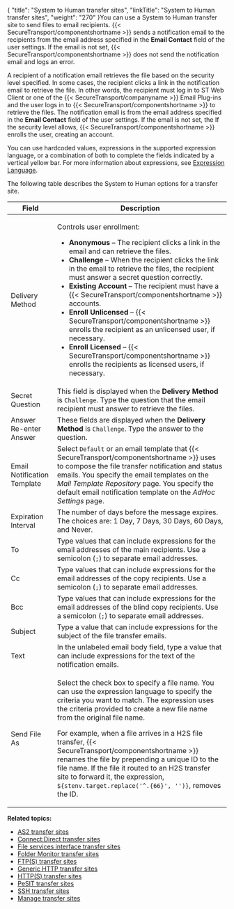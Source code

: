 {
    "title": "System to Human transfer sites",
    "linkTitle": "System to Human transfer sites",
    "weight": "270"
}You can use a System to Human transfer site to send files to email recipients. {{< SecureTransport/componentshortname  >}} sends a notification email to the recipients from the email address specified in the **Email Contact** field of the user settings. If the email is not set, {{< SecureTransport/componentshortname  >}} does not send the notification email and logs an error.

A recipient of a notification email retrieves the file based on the security level specified. In some cases, the recipient clicks a link in the notification email to retrieve the file. In other words, the recipient must log in to ST Web Client or one of the {{< SecureTransport/companyname  >}} Email Plug-ins and the user logs in to {{< SecureTransport/componentshortname  >}} to retrieve the files. The notification email is from the email address specified in the **Email Contact** field of the user settings. If the email is not set, the If the security level allows, {{< SecureTransport/componentshortname  >}} enrolls the user, creating an account.

You can use hardcoded values, expressions in the supported expression language, or a
combination of both to complete the fields indicated by a vertical yellow bar. For more information about expressions, see [Expression Language](../../../c_st_expressionlanguage).

The following table describes the System to Human options for a transfer site.

<table>
   <thead>
      <tr>
<th class="HeadE-Column1-Header1">Field         </th>
<th class="HeadD-Column1-Header1">Description         </th>
      </tr>
   </thead>
   <tbody>
      <tr>
         <td>Delivery Method         </td>
         <td><p>Controls user enrollment:</p>
<ul>
<li><strong>Anonymous</strong> – The recipient clicks a link in the email and can retrieve the files.</li>
<li><strong>Challenge</strong> – When the recipient clicks the link in the email to retrieve the files, the recipient must answer a secret question correctly.</li>
<li><strong>Existing Account</strong> – The recipient must have a {{< SecureTransport/componentshortname  >}} accounts.</li>
<li><strong>Enroll Unlicensed</strong> – {{< SecureTransport/componentshortname  >}} enrolls the recipient as an unlicensed user, if necessary.</li>
<li><strong>Enroll Licensed</strong> – {{< SecureTransport/componentshortname  >}} enrolls the recipients as licensed users, if necessary.</li>
</ul>         </td>
      </tr>
      <tr>
         <td>Secret Question         </td>
         <td>This field is displayed when the <strong>Delivery Method</strong> is <code>Challenge</code>. Type the question that the email recipient must answer to retrieve the files.         </td>
      </tr>
      <tr>
         <td>Answer<br />
Re-enter Answer         </td>
         <td>These fields are displayed when the <strong>Delivery Method</strong> is <code>Challenge</code>. Type the answer to the question.         </td>
      </tr>
      <tr>
         <td>Email Notification Template         </td>
         <td>Select <code>Default</code> or an email template that {{< SecureTransport/componentshortname  >}} uses to compose the file transfer notification and status emails. You specify the email templates on the <em>Mail Template Repository</em> page. You specify the default email notification template on the <em>AdHoc Settings</em> page.         </td>
      </tr>
      <tr>
         <td>Expiration Interval         </td>
         <td>The number of days before the message expires. The choices are: 1 Day, 7 Days, 30 Days, 60
Days, and Never.         </td>
      </tr>
      <tr>
         <td>To         </td>
         <td>Type values that can include expressions for the email addresses of the main recipients. Use a semicolon (<code>;</code>) to separate email addresses.         </td>
      </tr>
      <tr>
         <td>Cc         </td>
         <td>Type values that can include expressions for the email addresses of the copy recipients. Use a semicolon (<code>;</code>) to separate email addresses.         </td>
      </tr>
      <tr>
         <td>Bcc         </td>
         <td>Type values that can include expressions for the email addresses of the blind copy recipients. Use a semicolon (<code>;</code>) to separate email addresses.         </td>
      </tr>
      <tr>
         <td>Subject         </td>
         <td>Type a value that can include expressions for the subject of the file transfer emails.         </td>
      </tr>
      <tr>
         <td>Text         </td>
         <td>In the unlabeled email body field, type a value that can include expressions for the text of the notification emails.         </td>
      </tr>
      <tr>
         <td>Send File As         </td>
         <td><p>Select the check box to specify a file name. You can use the expression language to specify the criteria you want to match. The expression uses the criteria provided to create a new file name from the original file name.</p>
<p>For example, when a file arrives in a H2S file transfer, {{< SecureTransport/componentshortname  >}} renames the file by prepending a unique ID to the file name. If the file it routed to an H2S transfer site to forward it, the expression, <code>${stenv.target.replace('^.{66}', '')}</code>, removes the ID.</p>         </td>
      </tr>
   </tbody>
</table>

**Related topics:**

-   [AS2 transfer sites](../r_st_as2transfersites)
-   [Connect:Direct transfer sites](../r_st_connectdirecttransfersites)
-   [File services interface transfer sites](../r_st_fileservicesinterfaceprotocoltransfersites)
-   [Folder Monitor transfer sites](../r_st_foldermonitortransfersites)
-   [FTP(S) transfer sites](../transfersites-ftp)
-   [Generic HTTP transfer sites](../transfersites-generichttp)
-   [HTTP(S) transfer sites](../transfersites-http)
-   [PeSIT transfer sites](../transfersites-pesit)
-   [SSH transfer sites](../transfersites-ssh)
-   [Manage transfer sites](../t_st_transfersites)

